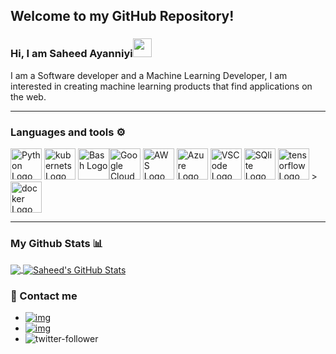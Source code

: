 ## Welcome to my GitHub Repository!
### Hi, I am Saheed Ayanniyi<img src="https://raw.githubusercontent.com/MartinHeinz/MartinHeinz/master/wave.gif" width="30px">
I am a Software developer and a Machine Learning Developer, I am interested in creating machine learning products that find applications on the web.

---

### Languages and tools ⚙️
<!-- For more icons please follow  https://github.com/MikeCodesDotNET/ColoredBadges -->
<p>
<img src="https://cdn.worldvectorlogo.com/logos/python-5.svg" alt="Python Logo" width="50" height="50"/> <img src="https://github.com/Josepholaidepetro/olaidejoseph/blob/main/svgs/kubernets.svg" alt="kubernets Logo" width="50" height="50"/> <img src="https://cdn.worldvectorlogo.com/logos/bash-1.svg" alt="Bash Logo" width="50" height="50"/><img src="https://github.com/Josepholaidepetro/olaidejoseph/blob/main/svgs/google-cloud-1.svg" alt="Google Cloud Logo" width="50" height="50"/> <img src="https://cdn.worldvectorlogo.com/logos/aws-2.svg" alt="AWS Logo" width="50" height="50"/> <img src="https://cdn.worldvectorlogo.com/logos/azure-1.svg" alt="Azure Logo" width="50" height="50"/> <img src="https://cdn.worldvectorlogo.com/logos/visual-studio-code-1.svg" alt="VSCode Logo" width="50" height="50"/> <img src="https://github.com/Josepholaidepetro/olaidejoseph/blob/main/svgs/sqlite.svg" alt="SQlite Logo" width="50" height="50"/> <img src="https://github.com/Josepholaidepetro/olaidejoseph/blob/main/svgs/tensorflow-2.svg" alt="tensorflow Logo" width="50" height="50"/> > <img src="https://github.com/Josepholaidepetro/olaidejoseph/blob/main/svgs/docker-3.svg" alt="docker Logo" width="50" height="50"/>
  
</p>

---
### My Github Stats 📊

<a href="https://github.com/saheedniyi02/saheedniyi02">
  <img align="center" src="![Saheed's GitHub stats](https://github-readme-stats.vercel.app/api?username=saheedniyi02&show_icons=true&theme=radical)
"/>
</a>
<a href="https://github.com/saheedniyi02/saheedniyi02/">
  <img align="center" src="https://github-readme-stats.vercel.app/api?username=saheedniyi02&show_icons=true&line_height=27&count_private=true&title_color=ffffff&text_color=c9cacc&icon_color=2bbc8a&bg_color=1d1f21" alt="Saheed's GitHub Stats" />
</a>




### 💬 Contact me

* [![img](https://img.shields.io/badge/LinkedIn-0077B5?style=for-the-badge&logo=linkedin&logoColor=white)](https://www.linkedin.com/in/azeez-saheed) 
* [![img](https://img.shields.io/badge/Gmail-D14836?style=for-the-badge&logo=gmail&logoColor=white)](saheedniyi02@gmail.com)
* ![twitter-follower](https://img.shields.io/twitter/follow/ace_sprint?style=social)

